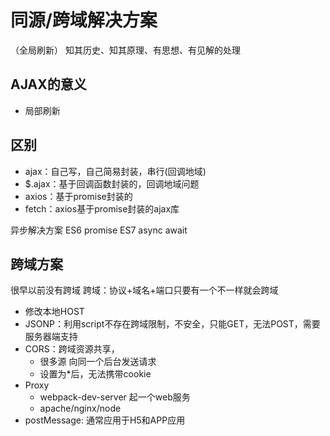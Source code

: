 # 同源/跨域解决方案

（全局刷新）
知其历史、知其原理、有思想、有见解的处理

## AJAX的意义
- 局部刷新

## 区别
- ajax：自己写，自己简易封装，串行(回调地域)
- $.ajax：基于回调函数封装的，回调地域问题
- axios：基于promise封装的
- fetch：axios基于promise封装的ajax库

异步解决方案
ES6 promise
ES7 async await

## 跨域方案
很早以前没有跨域
跨域：协议+域名+端口只要有一个不一样就会跨域

- 修改本地HOST
- JSONP：利用script不存在跨域限制，不安全，只能GET，无法POST，需要服务器端支持
- CORS：跨域资源共享，
  - 很多源 向同一个后台发送请求
  - 设置为*后，无法携带cookie
- Proxy
  - webpack-dev-server 起一个web服务
  - apache/nginx/node
- postMessage: 通常应用于H5和APP应用

